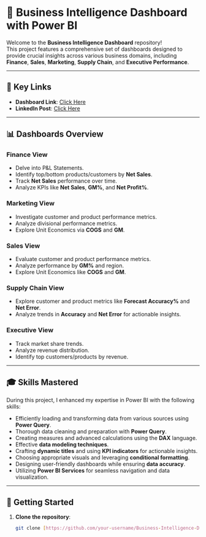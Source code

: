 # 🌟 Business Intelligence Dashboard with Power BI  

Welcome to the **Business Intelligence Dashboard** repository!  
This project features a comprehensive set of dashboards designed to provide crucial insights across various business domains, including **Finance**, **Sales**, **Marketing**, **Supply Chain**, and **Executive Performance**.  

---

## 🔗 Key Links  

- **Dashboard Link**: [Click Here](https://app.powerbi.com/view?r=eyJrIjoiOTAzYzcwZGEtZDVhMS00OTExLTg5YWYtZWY5Y2JiNjA4MDdkIiwidCI6ImM2ZTU0OWIzLTVmNDUtNDAzMi1hYWU5LWQ0MjQ0ZGM1YjJjNCJ9&pageName=ReportSection9275feb00c2e013d8906https://app.powerbi.com/view?r=eyJrIjoiOTAzYzcwZGEtZDVhMS00OTExLTg5YWYtZWY5Y2JiNjA4MDdkIiwidCI6ImM2ZTU0OWIzLTVmNDUtNDAzMi1hYWU5LWQ0MjQ0ZGM1YjJjNCJ9&pageName=ReportSection9275feb00c2e013d8906)  
- **LinkedIn Post**: [Click Here](https://www.linkedin.com/feed/update/urn:li:activity:7267904127777587200/)  

---

## 📊 Dashboards Overview  

### **Finance View**  
- Delve into P&L Statements.  
- Identify top/bottom products/customers by **Net Sales**.  
- Track **Net Sales** performance over time.  
- Analyze KPIs like **Net Sales**, **GM%**, and **Net Profit%**.  

### **Marketing View**  
- Investigate customer and product performance metrics.  
- Analyze divisional performance metrics.  
- Explore Unit Economics via **COGS** and **GM**.  

### **Sales View**  
- Evaluate customer and product performance metrics.  
- Analyze performance by **GM%** and region.  
- Explore Unit Economics like **COGS** and **GM**.  

### **Supply Chain View**  
- Explore customer and product metrics like **Forecast Accuracy%** and **Net Error**.  
- Analyze trends in **Accuracy** and **Net Error** for actionable insights.  

### **Executive View**  
- Track market share trends.  
- Analyze revenue distribution.  
- Identify top customers/products by revenue.  

---

## 🎓 Skills Mastered  

During this project, I enhanced my expertise in Power BI with the following skills:  
- Efficiently loading and transforming data from various sources using **Power Query**.  
- Thorough data cleaning and preparation with **Power Query**.  
- Creating measures and advanced calculations using the **DAX** language.  
- Effective **data modeling techniques**.  
- Crafting **dynamic titles** and using **KPI indicators** for actionable insights.  
- Choosing appropriate visuals and leveraging **conditional formatting**.  
- Designing user-friendly dashboards while ensuring **data accuracy**.  
- Utilizing **Power BI Services** for seamless navigation and data visualization.  

---

## 🚀 Getting Started  

1. **Clone the repository**:  
   ```bash
   git clone [https://github.com/your-username/Business-Intelligence-Dashboard.git](https://github.com/DanielAnimesh/Business-Intelligence-Dashboards-Using-Power-BI-.git)
